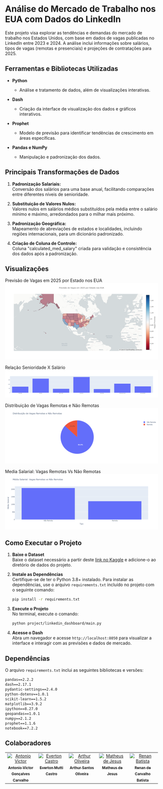 # Análise do Mercado de Trabalho nos EUA com Dados do LinkedIn

Este projeto visa explorar as tendências e demandas do mercado de trabalho nos Estados Unidos, com base em dados de vagas publicadas no LinkedIn entre 2023 e 2024. A análise inclui informações sobre salários, tipos de vagas (remotas e presenciais) e projeções de contratações para 2025.

## Ferramentas e Bibliotecas Utilizadas

- **Python**
  - Análise e tratamento de dados, além de visualizações interativas.
  
- **Dash**
  - Criação da interface de visualização dos dados e gráficos interativos.

- **Prophet**
  - Modelo de previsão para identificar tendências de crescimento em áreas específicas.

- **Pandas e NumPy**
  - Manipulação e padronização dos dados.

## Principais Transformações de Dados

1. **Padronização Salariais:**  
   Conversão dos salários para uma base anual, facilitando comparações entre diferentes níveis de senioridade.

2. **Substituição de Valores Nulos:**  
   Valores nulos em salários médios substituídos pela média entre o salário mínimo e máximo, arredondados para o milhar mais próximo.

3. **Padronização Geográfica:**  
   Mapeamento de abreviações de estados e localidades, incluindo regiões internacionais, para um dicionário padronizado.

4. **Criação de Coluna de Controle:**  
   Coluna "calculated_med_salary" criada para validação e consistência dos dados após a padronização.

## Visualizações
Previsão de Vagas em 2025 por Estado nos EUA
 <img src='/project/assets/mapa-grafico.png'>
 
Relação Senioridade X Salário
<img src='/project/assets/senioridade-salario.png'>

Distribuição de Vagas Remotas e Não Remotas
<img src='/project/assets/distribuicao-de-vagas.png'>

Media Salarial: Vagas Remotas Vs Não Remotas
<img src='/project/assets/media-salarial.png'>

## Como Executar o Projeto

1. **Baixe o Dataset**  
   Baixe o dataset necessário a partir deste [link no Kaggle](https://www.kaggle.com/datasets/arshkon/linkedin-job-postings) e adicione-o ao diretório de dados do projeto.

2. **Instale as Dependências**  
   Certifique-se de ter o Python 3.8+ instalado. Para instalar as dependências, use o arquivo `requirements.txt` incluído no projeto com o seguinte comando:

   ```bash
   pip install -r requirements.txt
   ```

3. **Execute o Projeto**  
   No terminal, execute o comando:

   ```bash
   python project/linkedin_dashboard/main.py
   ```

4. **Acesse o Dash**  
   Abra um navegador e acesse `http://localhost:8050` para visualizar a interface e interagir com as previsões e dados de mercado.

## Dependências

O arquivo `requirements.txt` inclui as seguintes bibliotecas e versões:

```plaintext
pandas==2.2.2
dash==2.17.1
pydantic-settings==2.4.0
python-dotenv==1.0.1
scikit-learn==1.5.2
matplotlib==3.9.2
ipython==8.27.0
geopandas==1.0.1
numpy==2.1.2
prophet==1.1.6
notebook==7.2.2
```
## Colaboradores

<table>
  <tbody>
      <tr><td align="center" valign="top" width="14.28%"><a href="https://github.com/4ntonio19"><img src="https://avatars.githubusercontent.com/u/111891816?v=4?s=100" width="100px;" alt="Antonio Victor"/><br /><sub><b>Antonio Victor Gonçalves Carvalho </b></sub></a></td>
      <td align="center" valign="top" width="14.28%"><a href="https://github.com/EvertonMutti"><img src="https://avatars.githubusercontent.com/u/84800212?v=3?s=100" width="100px;" alt="Everton Castro"/><br /><sub><b>Everton Mutti Castro </b></sub></a><br /></td>
      <td align="center" valign="top" width="14.28%"><a href="https://github.com/ArthurSantosOliveira"><img src="https://avatars.githubusercontent.com/u/104939137?v=4" width="100px;" alt="Arthur Oliveira"/><br /><sub><b>Arthur Santos Oliveira</b></sub></a><br /></td>
      <td align="center" valign="top" width="14.28%"><a href="https://github.com/NotKing22"><img src="https://avatars.githubusercontent.com/u/130709163?v=4" width="100px;" alt="Matheus de Jesus"/><br /><sub><b>Matheus de Jesus</b></sub></a><br /></td>
      <td align="center" valign="top" width="14.28%"><a href="https://github.com/RenanBatista97"><img src="https://avatars.githubusercontent.com/u/126166812?v=4?s=100" width="100px;" alt="Renan Batista"/><br /><sub><b>Renan de Carvalho Batista</b></sub></a><br /></td>
    </tr>
  </tbody>
</table>
